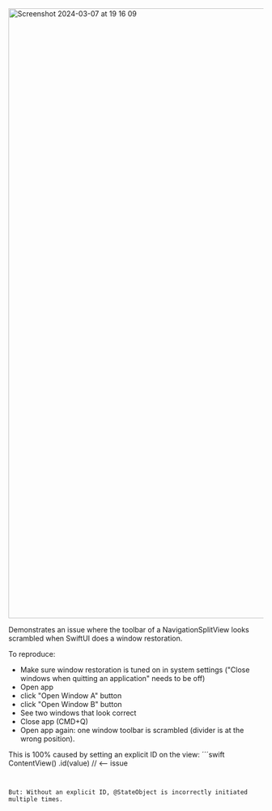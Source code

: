 <img width="1202" alt="Screenshot 2024-03-07 at 19 16 09" src="https://github.com/paxos/NavigationSplitViewRestorationBug/assets/121539/6e6cb635-f518-4046-9b3f-938c2e7fe571">

Demonstrates an issue where the toolbar of a NavigationSplitView looks scrambled when SwiftUI does a window restoration.

To reproduce:
- Make sure window restoration is tuned on in system settings ("Close windows when quitting an application" needs to be off)
- Open app
- click "Open Window A" button
- click "Open Window B" button
- See two windows that look correct
- Close app (CMD+Q)
- Open app again: one window toolbar is scrambled (divider is at the wrong position).


This is 100% caused by setting an explicit ID on the view:
´´´swift
            ContentView()
                .id(value) // <-- issue
```


But: Without an explicit ID, @StateObject is incorrectly initiated multiple times.
